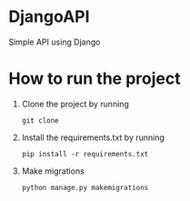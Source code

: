 # DjangoAPI

  Simple API using Django

# How to run the project

1. Clone the project by running 
   
       git clone 
   
2. Install the requirements.txt by running
   
       pip install -r requirements.txt
   
3. Make migrations

       python manage.py makemigrations
